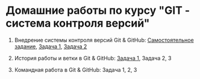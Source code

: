 # Домашние работы по курсу "GIT - система контроля версий"
1. Внедрение системы контроля версий Git & GitHub: [Самостоятельное задание](https://github.com/Natalchik/demo.git), [Задача 1](https://github.com/Natalchik/Site-for-import.git), [Задача 2](https://github.com/Natalchik/Revert.git)

2. История работы и ветки в Git & GitHub: [Задача 1](https://github.com/Natalchik/Companies.git), Задача 2, 3

3. Командная работа в Git & GitHub: Задача 1, 2, 3
